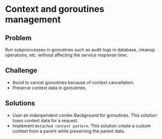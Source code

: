 # Context and goroutines management

## Problem
Run subproccesses in goroutines such as audit logs in database, cleanup operations, etc. without affecting the service response time.

## Challenge
- Avoid to cancel goroutines because of context cancellation.
- Preserve context data in goroutines.

## Solutions

- User an indenpendent contex.Background for goroutines. This solution loses context data for a request.
- Implement `Detached context pattern`. This solution create a custom context from a parent while preserving the parent data.
